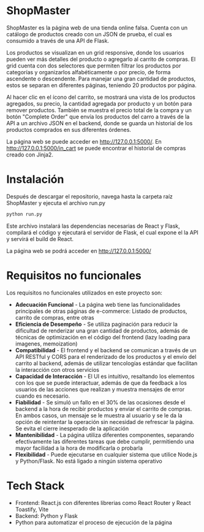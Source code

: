 # ShopMaster

ShopMaster es la página web de una tienda online falsa. Cuenta con un catálogo de productos creado con un JSON de prueba, el cual es consumido a través de una API de Flask.

Los productos se visualizan en un grid responsive, donde los usuarios pueden ver más detalles del producto o agregarlo al carrito de compras. El grid cuenta con dos selectores que permiten filtrar los productos por categorías y organizarlos alfabéticamente o por precio, de forma ascendente o descendente. Para manejar una gran cantidad de productos, estos se separan en diferentes páginas, teniendo 20 productos por página.

Al hacer clic en el ícono del carrito, se mostrará una vista de los productos agregados, su precio, la cantidad agregada por producto y un botón para remover productos. También se muestra el precio total de la compra y un botón "Complete Order" que envía los productos del carro a través de la API a un archivo JSON en el backend, donde se guarda un historial de los productos comprados en sus diferentes órdenes.

La página web se puede acceder en http://127.0.0.1:5000/. En http://127.0.0.1:5000/in_cart se puede encontrar el historial de compras creado con Jinja2.

# Instalación

Después de descargar el repositorio, navega hasta la carpeta raíz ShopMaster y ejecuta el archivo run.py

```bash
python run.py
```

Este archivo instalará las dependencias necesarias de React y Flask, compilará el código y ejecutará el servidor de Flask, el cual expone el la API y servirá el build de React.

La página web se podrá acceder en http://127.0.0.1:5000/

# Requisitos no funcionales

Los requisitos no funcionales utilizados en este proyecto son:

- **Adecuación Funcional** - La página web tiene las funcionalidades principales de otras páginas de e-commerce: Listado de productos, carrito de compras, entre otras
- **Eficiencia de Desempeño** - Se utiliza paginación para reducir la dificultad de renderizar una gran cantidad de productos, además de técnicas de optimización en el código del frontend (lazy loading para imagenes, memoization)
- **Compatibilidad** - El frontend y el backend se comunican a través de un API RESTful y CORS para el renderizado de los productos y el envío del carrito al backend, además de utilizar tencologías estándar que facilitan la interacción con otros servicios
- **Capacidad de Interacción** - El UI es intuitivo, resaltando los elementos con los que se puede interactuar, además de que da feedback a los usuarios de las acciones que realizan y muestra mensajes de error cuando es necesario.
- **Fiabilidad** - Se simuló un fallo en el 30% de las ocasiones desde el backend a la hora de recibir productos y enviar el carrito de compras. En ambos casos, un mensaje se le muestra al usuario y se le da la opción de reintentar la operación sin necesidad de refrescar la página. Se evita el cierre inesperado de la aplicación
- **Mantenibilidad** - La página utiliza diferentes componentes, separando efectivamente las diferentes tareas que debe cumplir, permitiendo una mayor facilidad a la hora de modificarla o probarla
- **Flexibilidad** - Puede ejecutarse en cualquier sistema que utilice Node.js y Python/Flask. No está ligado a ningún sistema operativo

# Tech Stack

- Frontend: React.js con diferentes librerias como React Router y React Toastify, Vite
- Backend: Python y Flask
- Python para automatizar el proceso de ejecución de la página
